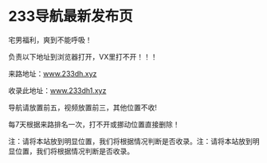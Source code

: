 # 233导航最新发布页

宅男福利，爽到不能呼吸！

负责以下地址到浏览器打开，VX里打不开！！！

来路地址：www.233dh.xyz

收录此地址：www.233dh1.xyz

导航请放置前五，视频放置前三，其他位置不收!

每7天根据来路排名一次，打不开或挪动位置直接删除！

注：请将本站放到明显位置，我们将根据情况判断是否收录。注：请将本站放到明显位置，我们将根据情况判断是否收录。
